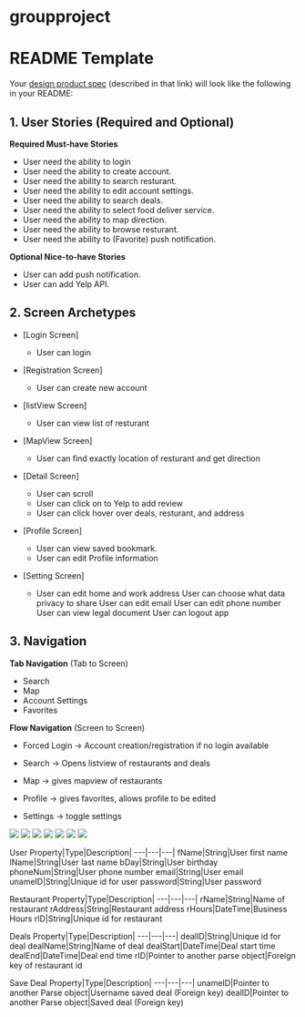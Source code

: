# groupproject
# README Template

Your [design product spec](https://hackmd.io/s/H1wGpVUh7) (described in that link) will look like the following in your README:

## 1. User Stories (Required and Optional)

**Required Must-have Stories**

 * User need the ability to login
 * User need the ability to create account.
 * User need the ability to search resturant.
 * User need the ability to edit account settings.
 * User need the ability to search deals.
 * User need the ability to select food deliver service.
 * User need the ability to map direction.
 * User need the ability to browse resturant.
 *  User need the ability to (Favorite) push notification.

**Optional Nice-to-have Stories**

 * User can add push notification.
 * User can add Yelp API.
 

## 2. Screen Archetypes

 * [Login Screen]
   * User can login
   
 * [Registration Screen]
   * User can create new account
   
 * [listView Screen]
   * User can view list of resturant
   
 * [MapView Screen]
   * User can find exactly location of resturant and get direction
   
 * [Detail Screen]
   * User can scroll 
   * User can click on to Yelp to add review
   * User can click hover over deals, resturant, and address
  
* [Profile Screen]
  * User can view saved bookmark.
  * User can edit Profile information
  
* [Setting Screen]
   * User can edit home and work address
   User can choose what data privacy to share
   User can edit email
   User can edit phone number
   User can view legal document
   User can logout app

 
## 3. Navigation
**Tab Navigation** (Tab to Screen)

 * Search
 * Map
 * Account Settings
 * Favorites

**Flow Navigation** (Screen to Screen)

 * Forced Login -> Account creation/registration if no login available
  
 * Search -> Opens listview of restaurants and deals
   
 * Map -> gives mapview of restaurants
   
 * Profile -> gives favorites, allows profile to be edited
  
 * Settings -> toggle settings
  
<img src="https://github.com/thatsadeal/groupproject/blob/master/LowFiWireframe.jpg"/>
<img src="https://github.com/thatsadeal/groupproject/blob/master/login.png"/>
<img src="https://github.com/thatsadeal/groupproject/blob/master/Screen%20Shot%202019-11-06%20at%206.21.38%20PM.png"/>
<img src="https://github.com/thatsadeal/groupproject/blob/master/Screen%20Shot%202019-11-06%20at%206.21.00%20PM.png"/>
<img src="https://github.com/thatsadeal/groupproject/blob/master/Screen%20Shot%202019-11-06%20at%206.21.10%20PM.png"/>
<img src="https://github.com/thatsadeal/groupproject/blob/master/Screen%20Shot%202019-11-06%20at%206.21.19%20PM.png"/>
<img src="https://github.com/thatsadeal/groupproject/blob/master/Screen%20Shot%202019-11-06%20at%206.21.26%20PM.png"/>

User
Property|Type|Description|
---|---|---|
fName|String|User first name 
lName|String|User last name
bDay|String|User birthday
phoneNum|String|User phone number
email|String|User email
unameID|String|Unique id for user 
password|String|User password 

Restaurant 
Property|Type|Description|
---|---|---|
rName|String|Name of restaurant 
rAddress|String|Restaurant address
rHours|DateTime|Business Hours
rID|String|Unique id for restaurant 

Deals 
Property|Type|Description|
---|---|---|
dealID|String|Unique id for deal
dealName|String|Name of deal 
dealStart|DateTime|Deal start time 
dealEnd|DateTime|Deal end time 
rID|Pointer to another parse object|Foreign key of restaurant id

Save Deal 
Property|Type|Description|
---|---|---|
unameID|Pointer to another Parse object|Username saved deal (Foreign key)
dealID|Pointer to another Parse object|Saved deal (Foreign key)

